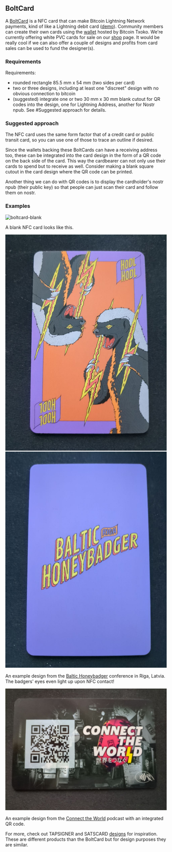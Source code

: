 ## BoltCard
A [BoltCard](https://boltcard.org/) is a NFC card that can make Bitcoin Lightning Network payments, kind of like a Lightning debit card ([demo](https://www.youtube.com/watch?v=jLsZ9faRstY)). Community members can create their own cards using the [wallet](https://bitcointxoko.com/) hosted by Bitcoin Txoko. We're currently offering white PVC cards for sale on our [shop](https://shop.bitcointxoko.com) page. It would be really cool if we can also offer a couple of designs and profits from card sales can be used to fund the designer(s). 

### Requirements
Requirements: 
- rounded rectangle 85.5 mm x 54 mm (two sides per card)
- two or three designs, including at least one "discreet" design with no obvious connection to bitcoin
- (suggested) integrate one or two 30 mm x 30 mm blank cutout for QR codes into the design, one for Lightning Address, another for Nostr npub. See #Suggested approach for details. 

### Suggested approach
The NFC card uses the same form factor that of a credit card or public transit card, so you can use one of those to trace an outline if desired. 

Since the wallets backing these BoltCards can have a receiving address too, these can be integrated into the card design in the form of a QR code on the back side of the card. This way the cardbearer can not only use their cards to spend but to receive as well. Consider making a blank square cutout in the card design where the QR code can be printed. 

Another thing we can do with QR codes is to display the cardholder's nostr npub (their public key) so that people can just scan their card and follow them on nostr. 

### Examples

![boltcard-blank](https://btcpay.bitcointxoko.com/Storage/c725a3da-360c-480f-b736-2e8d9fd72ce7)

A blank NFC card looks like this. 

![boltcard-baltichoneybadger-front](./images/boltcard-baltichoneybadger-front.jpeg)
![boltcard-baltichoneybadger-back](./images/boltcard-baltichoneybadger-back.jpeg)

An example design from the [Baltic Honeybadger](https://baltichoneybadger.com/) conference in Riga, Latvia. The badgers' eyes even light up upon NFC contact!

![boltcard-connecttheworld-back](./images/boltcard-connecttheworld-back.jpeg)

An example design from the [Connect the World](https://connecttheworld.live/) podcast with an integrated QR code. 

For more, check out TAPSIGNER and SATSCARD [designs](https://store.coinkite.com/store/satscard) for inspiration. These are different products than the BoltCard but for design purposes they are similar. 
